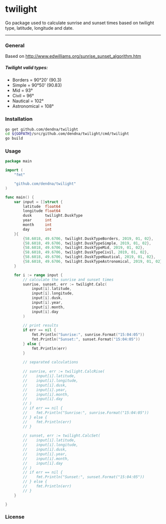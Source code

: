 # twilight

Go package used to calculate sunrise and sunset times based on twilight type, latitude, longitude and date.

------



### General

Based on http://www.edwilliams.org/sunrise_sunset_algorithm.htm

##### Twilight valid types:

- Borders			  = 90&deg;20' (90.3)
- Simple				= 90&deg;50' (90.83)
- Mid					 = 93&deg;
- Civil					= 96&deg;
- Nautical			 = 102&deg;
- Astronomical	= 108&deg;



### Installation

```bash
go get github.com/dendna/twilight
cd ${GOPATH}/src/github.com/dendna/twilight/cmd/twilight
go build
```



### Usage

```go
package main

import (
	"fmt"

	"github.com/dendna/twilight"
)

func main() {
	var input = []struct {
		latitude  float64
		longitude float64
		dusk      twilight.DuskType
		year      int
		month     int
		day       int
	}{		
		{58.6018, 49.6706, twilight.DuskTypeBorders, 2019, 01, 02},
		{58.6018, 49.6706, twilight.DuskTypeSimple, 2019, 01, 02},
		{58.6018, 49.6706, twilight.DuskTypeMid, 2019, 01, 02},
		{58.6018, 49.6706, twilight.DuskTypeCivil, 2019, 01, 02},
		{58.6018, 49.6706, twilight.DuskTypeNautical, 2019, 01, 02},
		{58.6018, 49.6706, twilight.DuskTypeAstronomical, 2019, 01, 02},
	}

	for i := range input {
        // calculate the sunrise and sunset times
        sunrise, sunset, err := twilight.Calc(
            input[i].latitude, 
            input[i].longitude, 
            input[i].dusk, 
            input[i].year, 
            input[i].month, 
            input[i].day
        )
        
        // print results
        if err == nil {
			fmt.Println("Sunrise:", sunrise.Format("15:04:05"))
			fmt.Println("Sunset:", sunset.Format("15:04:05"))
        } else {
            fmt.Println(err)
		}	
    
    	// separated calculations
        
    	// sunrise, err := twilight.CalcRise(
        //    input[i].latitude, 
        //    input[i].longitude, 
        //    input[i].dusk, 
        //    input[i].year, 
        //    input[i].month, 
        //    input[i].day
        // )        
        // if err == nil {
        //    fmt.Println("Sunrise:", sunrise.Format("15:04:05"))
        // } else {
        //    fmt.Println(err)
		// }
        
        // sunset, err := twilight.CalcSet(
        //    input[i].latitude, 
        //    input[i].longitude, 
        //    input[i].dusk, 
        //    input[i].year, 
        //    input[i].month, 
        //    input[i].day
        // )        
        // if err == nil {
        //    fmt.Println("Sunset:", sunset.Format("15:04:05"))
        // } else {
        //    fmt.Println(err)
		// }
	}

}

```



### License
